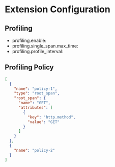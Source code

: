 # Extension Configuration

## Profiling

* profiling.enable:
* profiling.single_span.max_time:
* profiling.profile_interval:

## Profiling Policy

```json
[
  {
    "name": "policy-1",
    "type": "root_span",
    "root_span": {
      "name": "GET",
      "attributes": [
        {
          "key": "http.method",
          "value": "GET"
        }
      ]
    }
  },
  {
    "name": "policy-2"
  }
]
```